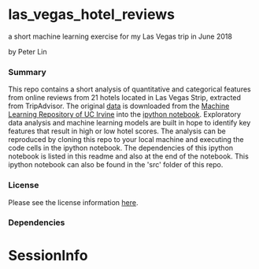 # las_vegas_hotel_reviews
a short machine learning exercise for my Las Vegas trip in June 2018

by Peter Lin

### Summary

This repo contains a short analysis of quantitative and categorical features from online reviews from 21 hotels located in Las Vegas Strip, extracted from TripAdvisor. The original [data](http://archive.ics.uci.edu/ml/machine-learning-databases/00397/LasVegasTripAdvisorReviews-Dataset.csv) is downloaded from the [Machine Learning Repository of UC Irvine](http://archive.ics.uci.edu/ml/datasets/Las+Vegas+Strip) into the [ipython notebook](https://github.com/peter0083/las_vegas_hotel_reviews/blob/master/src/vegas_trip_analysis.ipynb). Exploratory data analysis and machine learning models are built in hope to identify key features that result in high or low hotel scores. The analysis can be reproduced by cloning this repo to your local machine and executing the code cells in the ipython notebook. The dependencies of this ipython notebook is listed in this readme and also at the end of the notebook. This ipython notebook can also be found in the 'src' folder of this repo.


### License

Please see the license information [here](https://github.com/peter0083/las_vegas_hotel_reviews/blob/master/LICENSE).

### Dependencies

# SessionInfo